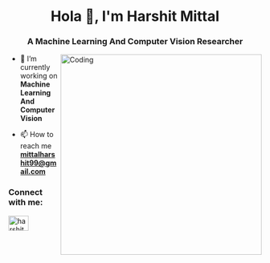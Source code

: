 <h1 align="center">Hola 👋, I'm Harshit Mittal</h1>
<h3 align="center">A Machine Learning And Computer Vision Researcher</h3>
<img align="right" alt="Coding" width="400" src="[https://camo.githubusercontent.com/5ddf73ad3a205111cf8c686f687fc216c2946a75005718c8da5b837ad9de78c9/68747470733a2f2f7468756d62732e6766796361742e636f6d2f4576696c4e657874446576696c666973682d736d616c6c2e676966](https://www.google.com/url?sa=i&url=https%3A%2F%2Fgithub.com%2Frudrabarad%2FGifs&psig=AOvVaw3utPSJC8dTvGNy201sv6l8&ust=1724698083592000&source=images&cd=vfe&opi=89978449&ved=0CBMQjRxqFwoTCLDj85fnkIgDFQAAAAAdAAAAABAJ)">

- 🌱 I’m currently working on **Machine Learning And Computer Vision**

- 📫 How to reach me **mittalharshit99@gmail.com**

<h3 align="left">Connect with me:</h3>
<p align="left">
<a href="https://linkedin.com/in/harshit mittal" target="blank"><img align="center" src="https://raw.githubusercontent.com/rahuldkjain/github-profile-readme-generator/master/src/images/icons/Social/linked-in-alt.svg" alt="harshit mittal" height="30" width="40" /></a>
</p>

